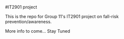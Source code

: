 #IT2901 project

This is the repo for Group 11's IT2901 project on fall-risk prevention/awareness.

More info to come... Stay Tuned
